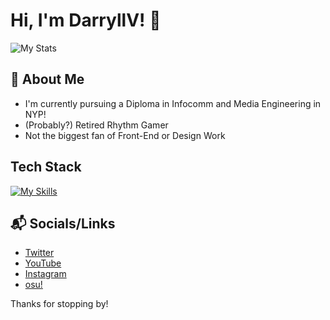 # Hi, I'm DarryllV! 👋

![My Stats](https://github-readme-stats.vercel.app/api?username=DarryllV&theme=vue-dark&show_icons=true&hide_border=true&count_private=true)

## 🚀 About Me

- I'm currently pursuing a Diploma in Infocomm and Media Engineering in NYP!
- (Probably?) Retired Rhythm Gamer
- Not the biggest fan of Front-End or Design Work


## Tech Stack
[![My Skills](https://skillicons.dev/icons?i=html,css,php,cs,vscode,visualstudio)](https://skillicons.dev)


## 📬 Socials/Links

- [Twitter](https://twitter.com/LDa_rry)
- [YouTube](https://www.youtube.com/c/DarryllV)
- [Instagram](https://www.instagram.com/ldxrylv/)
- [osu!](https://osu.ppy.sh/users/11759693)

Thanks for stopping by!



<!--

Here are some ideas to get you started:

- 🔭 I’m currently working on ...
- 🌱 I’m currently learning ...
- 👯 I’m looking to collaborate on ...
- 🤔 I’m looking for help with ...
- 💬 Ask me about ...
- 📫 How to reach me: ...
- 😄 Pronouns: ...
- ⚡ Fun fact: ...
-->
